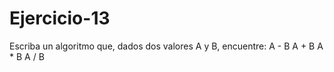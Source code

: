 # Ejercicio-13
Escriba un algoritmo que, dados dos valores A y B, encuentre: 
A - B 
A + B 
A * B 
A / B
